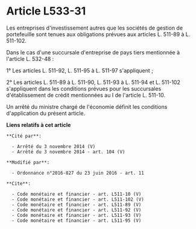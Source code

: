 # Article L533-31

Les entreprises d'investissement autres que les sociétés de gestion de portefeuille sont tenues aux obligations prévues aux
articles L. 511-89 à L. 511-102. 

Dans le cas d'une succursale d'entreprise de pays tiers mentionnée à l'article L. 532-48 : 

1° Les articles L. 511-92, L. 511-95 à L. 511-97 s'appliquent ; 

2° Les articles L. 511-89 à L. 511-90, L. 511-93 à L. 511-94 et L. 511-102 s'appliquent dans les conditions prévues pour les
succursales d'établissement de crédit mentionnées au I de l'article L. 511-10. 

Un arrêté du ministre chargé de l'économie définit les conditions d'application du présent article.

**Liens relatifs à cet article**

	**Cité par**:

	  - Arrêté du 3 novembre 2014 (V)
	  - Arrêté du 3 novembre 2014 - art. 104 (V)

	**Modifié par**:

	  - Ordonnance n°2016-827 du 23 juin 2016 - art. 11

	**Cite**:

	  - Code monétaire et financier - art. L511-10 (V)
	  - Code monétaire et financier - art. L511-102 (V)
	  - Code monétaire et financier - art. L511-89 (V)
	  - Code monétaire et financier - art. L511-92 (V)
	  - Code monétaire et financier - art. L511-93 (V)
	  - Code monétaire et financier - art. L511-95 (V)
